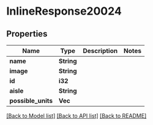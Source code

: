 # InlineResponse20024

## Properties

Name | Type | Description | Notes
------------ | ------------- | ------------- | -------------
**name** | **String** |  | 
**image** | **String** |  | 
**id** | **i32** |  | 
**aisle** | **String** |  | 
**possible_units** | **Vec<String>** |  | 

[[Back to Model list]](../README.md#documentation-for-models) [[Back to API list]](../README.md#documentation-for-api-endpoints) [[Back to README]](../README.md)


